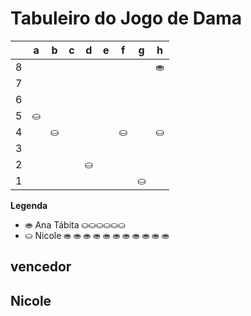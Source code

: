 # Tabuleiro do Jogo de Dama

|   | a | b | c | d | e | f | g | h |
|---|---|---|---|---|---|---|---|---|
| 8 |   |  |   |   |   |   |   | ⛂ |
| 7 |  |   |   |   |   |   |   |   |
| 6 |   |  |   |   |   | |   |   |
| 5 | ⛀ |   |   |   |   |   |   |   |
| 4 |   | ⛀ |   |   |   | ⛀ |   | ⛀ |
| 3 |   |   |  |    |   |   |   |   |
| 2 |    |   |   | ⛀ |   |   |   |   |
| 1 |   |   |   |   |   |   | ⛀ |   |

**Legenda**

- ⛂  Ana Tábita ⛀⛀⛀⛀⛀⛀
- ⛀  Nicole ⛂ ⛂ ⛂ ⛂ ⛂ ⛂ ⛂ ⛂ ⛂ ⛂ ⛂
## vencedor 

## Nicole